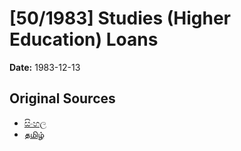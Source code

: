 # [50/1983] Studies (Higher Education) Loans

**Date:** 1983-12-13

## Original Sources

- [සිංහල](https://documents.gov.lk/view/acts/1983/12/50-1983_S.pdf)
- [தமிழ்](https://documents.gov.lk/view/acts/1983/12/50-1983_T.pdf)
